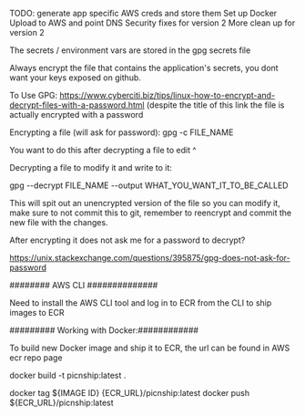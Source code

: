 TODO:
generate app specific AWS creds and store them
Set up Docker
Upload to AWS and point DNS
Security fixes for version 2
More clean up for version 2


The secrets / environment vars are stored in the gpg secrets file


Always encrypt the file that contains the application's secrets, you dont want your keys exposed on github.

To Use GPG:
https://www.cyberciti.biz/tips/linux-how-to-encrypt-and-decrypt-files-with-a-password.html
(despite the title of this link the file is actually encrypted with a password


Encrypting a file (will ask for password): 
gpg -c FILE_NAME

You want to do this after decrypting a file to edit ^

Decrypting a file to modify it and write to it:

gpg --decrypt FILE_NAME --output WHAT_YOU_WANT_IT_TO_BE_CALLED

This will spit out an unencrypted version of the file so you can modify it, make sure to not commit this to git,
remember to reencrypt and commit the new file with the changes.


After encrypting it does not ask me for a password to decrypt?

https://unix.stackexchange.com/questions/395875/gpg-does-not-ask-for-password


######## AWS CLI ##############

Need to install the AWS CLI tool and log in to ECR from the CLI to ship images to ECR




######### Working with Docker:############

To build new Docker image and ship it to ECR, the url can be found in AWS ecr repo page

docker build -t picnship:latest .

docker tag ${IMAGE ID} {ECR_URL}/picnship:latest
docker push ${ECR_URL}/picnship:latest
